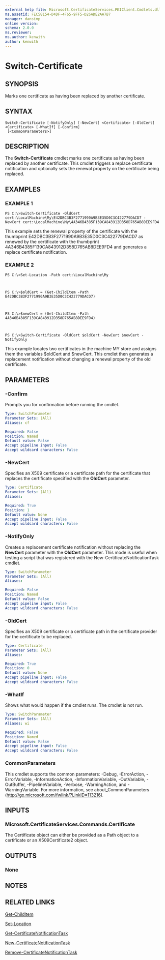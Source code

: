 ```yaml
---
external help file: Microsoft.CertificateServices.PKIClient.Cmdlets.dll-Help.xml
ms.assetid: FEC58154-D4DF-4F65-9FF5-D26ADE2AA7B7
manager: dansimp
online version: 
schema: 2.0.0
ms.reviewer:
ms.author: kenwith
author: kenwith
---
```


# Switch-Certificate

## SYNOPSIS
Marks one certificate as having been replaced by another certificate.

## SYNTAX

```
Switch-Certificate [-NotifyOnly] [-NewCert] <Certificate> [-OldCert] <Certificate> [-WhatIf] [-Confirm]
 [<CommonParameters>]
```

## DESCRIPTION
The **Switch-Certificate** cmdlet marks one certificate as having been replaced by another certificate.
This cmdlet triggers a replace certificate notification and optionally sets the renewal property on the certificate being replaced.

## EXAMPLES

### EXAMPLE 1
```
PS C:\>Switch-Certificate -OldCert cert:\LocalMachine\My\E42DBC3B3F2771990A9B3E35D0C3C422779DACD7 -NewCert cert:\LocalMachine\My\4A346B4385F139CA843912D358D765AB8DEE9FD4
```

This example sets the renewal property of the certificate with the thumbprint E42DBC3B3F2771990A9B3E35D0C3C422779DACD7 as renewed by the certificate with the thumbprint 4A346B4385F139CA843912D358D765AB8DEE9FD4 and generates a replace certificate notification.

### EXAMPLE 2
```
PS C:\>Set-Location -Path cert:\LocalMachine\My



PS C:\>$oldCert = (Get-ChildItem -Path E42DBC3B3F2771990A9B3E35D0C3C422779DACD7)



PS C:\>$newCert = (Get-ChildItem -Path 4A346B4385F139CA843912D358D765AB8DEE9FD4)



PS C:\>Switch-Certificate -OldCert $oldCert -NewCert $newCert -NotifyOnly
```

This example locates two certificates in the machine MY store and assigns them the variables $oldCert and $newCert.
This cmdlet then generates a replacement notification without changing a renewal property of the old certificate.

## PARAMETERS

### -Confirm
Prompts you for confirmation before running the cmdlet.

```yaml
Type: SwitchParameter
Parameter Sets: (All)
Aliases: cf

Required: False
Position: Named
Default value: False
Accept pipeline input: False
Accept wildcard characters: False
```

### -NewCert
Specifies an X509 certificate or a certificate path for the certificate that replaces the certificate specified with the **OldCert** parameter.

```yaml
Type: Certificate
Parameter Sets: (All)
Aliases: 

Required: True
Position: 1
Default value: None
Accept pipeline input: False
Accept wildcard characters: False
```

### -NotifyOnly
Creates a replacement certificate notification without replacing the **NewCert** parameter with the **OldCert** parameter. 
This mode is useful when testing a script that was registered with the New-CertificateNotificationTask cmdlet.

```yaml
Type: SwitchParameter
Parameter Sets: (All)
Aliases: 

Required: False
Position: Named
Default value: False
Accept pipeline input: False
Accept wildcard characters: False
```

### -OldCert
Specifies an X509 certificate or a certificate path in the certificate provider for the certificate to be replaced.

```yaml
Type: Certificate
Parameter Sets: (All)
Aliases: 

Required: True
Position: 0
Default value: None
Accept pipeline input: False
Accept wildcard characters: False
```

### -WhatIf
Shows what would happen if the cmdlet runs.
The cmdlet is not run.

```yaml
Type: SwitchParameter
Parameter Sets: (All)
Aliases: wi

Required: False
Position: Named
Default value: False
Accept pipeline input: False
Accept wildcard characters: False
```

### CommonParameters
This cmdlet supports the common parameters: -Debug, -ErrorAction, -ErrorVariable, -InformationAction, -InformationVariable, -OutVariable, -OutBuffer, -PipelineVariable, -Verbose, -WarningAction, and -WarningVariable. For more information, see about_CommonParameters (http://go.microsoft.com/fwlink/?LinkID=113216).

## INPUTS

### Microsoft.CertificateServices.Commands.Certificate
The Certificate object can either be provided as a Path object to a certificate or an X509Certificate2 object.

## OUTPUTS

### None

## NOTES

## RELATED LINKS

[Get-ChildItem](http://go.microsoft.com/fwlink/?LinkId=204557)

[Set-Location](http://go.microsoft.com/fwlink/?LinkID=113397)

[Get-CertificateNotificationTask](./Get-CertificateNotificationTask.md)

[New-CertificateNotificationTask](./New-CertificateNotificationTask.md)

[Remove-CertificateNotificationTask](./Remove-CertificateNotificationTask.md)

